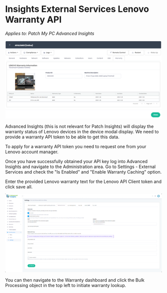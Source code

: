 # Insights External Services Lenovo Warranty API

_Applies to: Patch My PC Advanced Insights_

![](/_images/image%20%281291%29.png "Device Warranty Page")

Advanced Insights (this is not relevant for Patch Insights)  will display the warranty status of Lenovo devices in the device modal display. We need to provide a warranty API token to be able to get this data.

To apply for a warranty API token you need to request one from your Lenovo account manager.

Once you have successfully obtained your API key log into Advanced Insights and navigate to the Administration area. Go to Settings - External Services and check the "Is Enabled" and "Enable Warranty Caching" option.

Enter the provided Lenovo warranty text for the Lenovo API Client token and click save all.

![](/_images/image%20%281292%29.png "External Services Warranty Lenovo API Key")

You can then navigate to the Warranty dashboard and click the Bulk Processing object in the top left to initiate warranty lookup.
